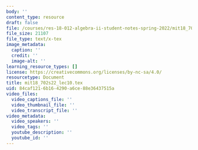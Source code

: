 ```yaml
---
body: ''
content_type: resource
draft: false
file: /courses/res-18-012-algebra-ii-student-notes-spring-2022/mit18_702s22_lec10.tex
file_size: 21107
file_type: text/x-tex
image_metadata:
  caption: ''
  credit: ''
  image-alt: ''
learning_resource_types: []
license: https://creativecommons.org/licenses/by-nc-sa/4.0/
resourcetype: Document
title: mit18_702s22_lec10.tex
uid: 84caf121-6b16-4290-a6ce-88e36437515a
video_files:
  video_captions_file: ''
  video_thumbnail_file: ''
  video_transcript_file: ''
video_metadata:
  video_speakers: ''
  video_tags: ''
  youtube_description: ''
  youtube_id: ''
---
```

